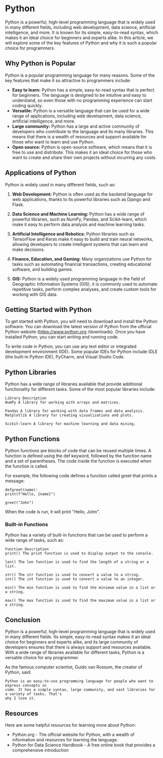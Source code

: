 # Python

Python is a powerful, high-level programming language that is widely used in many different fields,
including web development, data science, artificial intelligence, and more. It is known for its simple,
easy-to-read syntax, which makes it an ideal choice for beginners and experts alike. In this article,
we will explore some of the key features of Python and why it is such a popular choice for
programmers.

## Why Python is Popular

Python is a popular programming language for many reasons. Some of the key features that make
it so attractive to programmers include:

- **Easy to learn:** Python has a simple, easy-to-read syntax that is perfect for beginners. The
    language is designed to be intuitive and easy to understand, so even those with no
    programming experience can start coding quickly.
- **Versatile:** Python is a versatile language that can be used for a wide range of applications,
    including web development, data science, artificial intelligence, and more.
- **Large community:** Python has a large and active community of developers who contribute to
    the language and its many libraries. This means that there is a wealth of resources and support
    available for those who want to learn and use Python.
- **Open source:** Python is open-source software, which means that it is free to use and
    distribute. This makes it an ideal choice for those who want to create and share their own
    projects without incurring any costs.

## Applications of Python

Python is widely used in many different fields, such as:

1. **Web Development:** Python is often used as the backend language for web applications,
    thanks to its powerful libraries such as Django and Flask.


2. **Data Science and Machine Learning:** Python has a wide range of powerful libraries, such as
    NumPy, Pandas, and Scikit-learn, which make it easy to perform data analysis and machine
    learning tasks.
3. **Artificial Intelligence and Robotics:** Python libraries such as TensorFlow and Keras make it
    easy to build and train neural networks, allowing developers to create intelligent systems that
    can learn and make decisions.
4. **Finance, Education, and Gaming:** Many organizations use Python for tasks such as
    automating financial transactions, creating educational software, and building games.
5. **GIS:** Python is a widely used programming language in the field of Geographic Information
    Systems (GIS), it is commonly used to automate repetitive tasks, perform complex analyses,
    and create custom tools for working with GIS data.

## Getting Started with Python

To get started with Python, you will need to download and install the Python software. You can
download the latest version of Python from the official Python website (https://www.python.org
/downloads). Once you have installed Python, you can start writing and running code.

To write code in Python, you can use any text editor or integrated development environment (IDE).
Some popular IDEs for Python include IDLE (the built-in Python IDE), PyCharm, and Visual Studio
Code.

## Python Libraries

Python has a wide range of libraries available that provide additional functionality for different
tasks. Some of the most popular libraries include:

```
Library Description
NumPy A library for working with arrays and matrices.
```
```
Pandas A library for working with data frames and data analysis.
Matplotlib A library for creating visualizations and plots.
```
```
Scikit-learn A library for machine learning and data mining.
```
## Python Functions

Python functions are blocks of code that can be reused multiple times. A function is defined using
the def keyword, followed by the function name and a set of parentheses. The code inside the
function is executed when the function is called.


For example, the following code defines a function called greet that prints a message:

```
defgreet(name):
print(f"Hello, {name}")
```
```
greet("John")
```
When the code is run, it will print "Hello, John".

### Built-in Functions

Python has a variety of built-in functions that can be used to perform a wide range of tasks, such
as:

```
Function Description
print() The print function is used to display output to the console.
```
```
len() The len function is used to find the length of a string or a list.
```
```
str() The str function is used to convert a value to a string.
int() The int function is used to convert a value to an integer.
```
```
min() The min function is used to find the minimum value in a list or a string.
```
```
max() The max function is used to find the maximum value in a list or a string.
```
## Conclusion

Python is a powerful, high-level programming language that is widely used in many different fields.
Its simple, easy-to-read syntax makes it an ideal choice for beginners and experts alike, and its
large community of developers ensures that there is always support and resources available. With
a wide range of libraries available for different tasks, Python is a versatile choice for any
programmer.

As the famous computer scientist, Guido van Rossum, the creator of Python, said:

```
Python is an easy-to-use programming language for people who want to express concepts in
code. It has a simple syntax, large community, and vast libraries for a variety of tasks. That's
why I love it.
```
## Resources

Here are some helpful resources for learning more about Python:


- Python.org - The official website for Python, with a wealth of information and resources for
    learning the language.
- Python for Data Science Handbook - A free online book that provides a comprehensive
    introduction
